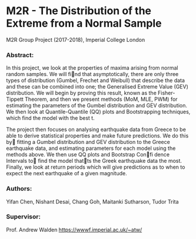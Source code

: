 # M2R - The Distribution of the Extreme from a Normal Sample

M2R Group Project (2017-2018), Imperial College London

### Abstract:

In this project, we look at the properties of maxima arising from normal random samples. We
will find that asymptotically, there are only three types of distribution (Gumbel, Frechet and
Weibull) that describe the data and these can be combined into one; the Generalised Extreme
Value (GEV) distribution. We will begin by proving this result, known as the Fisher-Tippett
Theorem, and then we present methods (MoM, MLE, PWM) for estimating the parameters of the
Gumbel distribution and GEV distribution. We then look at Quantile-Quantile (QQ) plots and
Bootstrapping techniques, which find the model with the best t.

The project then focuses on analysing earthquake data from Greece to be able to derive statistical
properties and make future predictions. We do this by fitting a Gumbel distribution and GEV
distribution to the Greece earthquake data, and estimating parameters for each model using the
methods above. We then use QQ plots and Bootstrap Confi dence Intervals to find the model
thatts the Greek earthquake data the most. Finally, we look at return periods which will give
predictions as to when to expect the next earthquake of a given magnitude.


### Authors:

Yifan Chen, Nishant Desai, Chang Goh, Maitanki Sutharson, Tudor Trita

### Supervisor:

Prof. Andrew Walden <https://wwwf.imperial.ac.uk/~atw/>
